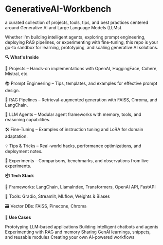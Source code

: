 # GenerativeAI-Workbench
a curated collection of projects, tools, tips, and best practices centered around Generative AI and Large Language Models (LLMs).

Whether I'm building intelligent agents, exploring prompt engineering, deploying RAG pipelines, or experimenting with fine-tuning, this repo is your go-to sandbox for learning, prototyping, and scaling generative AI solutions.

**🔍 What's Inside**

📁 Projects – Hands-on implementations with OpenAI, HuggingFace, Cohere, Mistral, etc.

📚 Prompt Engineering – Tips, templates, and examples for effective prompt design.

🔄 RAG Pipelines – Retrieval-augmented generation with FAISS, Chroma, and LangChain.

🧠 LLM Agents – Modular agent frameworks with memory, tools, and reasoning capabilities.

🛠️ Fine-Tuning – Examples of instruction tuning and LoRA for domain adaptation.

💡 Tips & Tricks – Real-world hacks, performance optimizations, and deployment notes.

🧪 Experiments – Comparisons, benchmarks, and observations from live experiments.

**📦 Tech Stack**

🧱 Frameworks: LangChain, LlamaIndex, Transformers, OpenAI API, FastAPI

🧰 Tools: Gradio, Streamlit, MLflow, Weights & Biases

🗃️ Vector DBs: FAISS, Pinecone, Chroma


**🚀 Use Cases**

Prototyping LLM-based applications
Building intelligent chatbots and agents
Experimenting with RAG and memory
Sharing GenAI learnings, snippets, and reusable modules
Creating your own AI-powered workflows
